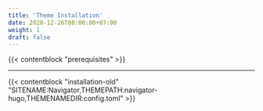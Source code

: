```yaml
---
title: 'Theme Installation'
date: 2020-12-26T08:00:00+07:00
weight: 1
draft: false
---
```


{{< contentblock "prerequisites" >}}

---

{{< contentblock "installation-old" "SITENAME:Navigator,THEMEPATH:navigator-hugo,THEMENAMEDIR:config.toml" >}}
